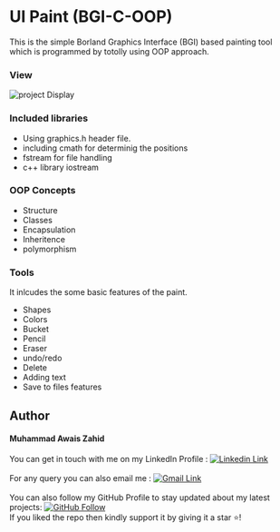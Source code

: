 # UI Paint (BGI-C-OOP)
This is the simple Borland Graphics Interface (BGI) based painting tool which is programmed by totolly using OOP approach.
 
 ### View 
 ![project Display](https://github.com/chowais181/UI-Paint-/blob/main/view.PNG)
 
### Included libraries
- Using graphics.h header file.
- including cmath for determinig the positions 
- fstream for file handling
- c++ library iostream

### OOP Concepts
- Structure
- Classes
- Encapsulation
- Inheritence
- polymorphism

### Tools
It inlcudes the some basic features of the paint.
- Shapes
- Colors
- Bucket
- Pencil
- Eraser
- undo/redo
- Delete
- Adding text
- Save to files features

## Author

#### Muhammad Awais Zahid
You can get in touch with me on my LinkedIn Profile : [![Linkedin Link](https://img.shields.io/badge/Connect-AwaisZahid-blue.svg?color=1DA1F2&logo=linkedin&longCache=true&style=for-the-badge
)](https://www.linkedin.com/in/awais-zahid-790124197)
<br><br>
For any query you can also email me : 
[![Gmail Link](https://img.shields.io/badge/Connect-zahidawais98@gmail.com-blue.svg?color=1DA1F2&logo=gmail&longCache=true&style=for-the-badge
)](mailto:zahidawais98@gmail.com)
<br><br>
You can also follow my GitHub Profile to stay updated about my latest projects: [![GitHub Follow](https://img.shields.io/badge/Connect-AwaisZahid-blue.svg?logo=Github&longCache=true&style=for-the-badg)](https://github.com/chowais181)<br>
If you liked the repo then kindly support it by giving it a star ⭐!



